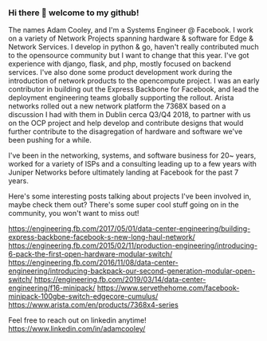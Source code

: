 ### Hi there 👋 welcome to my github!
The names Adam Cooley, and I'm a Systems Engineer @ Facebook. I work on a variety of Network Projects spanning hardware & software for Edge & Network Services. I develop in python & go, haven't really contributed much to the opensource community but I want to change that this year. I've got experience with django, flask, and php, mostly focused on backend services. I've also done some product development work during the introduction of network products to the opencompute project. I was an early contributor in building out the Express Backbone for Facebook, and lead the deployment engineering teams globally supporting the rollout. Arista networks rolled out a new network platform the 7368X based on a discussion I had with them in Dublin cerca Q3/Q4 2018, to partner with us on the OCP project and help develop and contribute designs that would further contribute to the disagregation of hardware and software we've been pushing for a while.

I've been in the networking, systems, and software business for 20~ years, worked for a variety of ISPs and a consulting leading up to a few years with Juniper Networks before ultimately landing at Facebook for the past 7 years.

Here's some interesting posts talking about projects I've been involved in, maybe check them out? There's some super cool stuff going on in the community, you won't want to miss out!

https://engineering.fb.com/2017/05/01/data-center-engineering/building-express-backbone-facebook-s-new-long-haul-network/
https://engineering.fb.com/2015/02/11/production-engineering/introducing-6-pack-the-first-open-hardware-modular-switch/
https://engineering.fb.com/2016/11/08/data-center-engineering/introducing-backpack-our-second-generation-modular-open-switch/
https://engineering.fb.com/2019/03/14/data-center-engineering/f16-minipack/
https://www.servethehome.com/facebook-minipack-100gbe-switch-edgecore-cumulus/
https://www.arista.com/en/products/7368x4-series

Feel free to reach out on linkedin anytime! https://www.linkedin.com/in/adamcooley/

<!--
**th3goose/th3goose** is a ✨ _special_ ✨ repository because its `README.md` (this file) appears on your GitHub profile.

Here are some ideas to get you started:

- 🔭 I’m currently working on ...
- 🌱 I’m currently learning ...
- 👯 I’m looking to collaborate on ...
- 🤔 I’m looking for help with ...
- 💬 Ask me about ...
- 📫 How to reach me: ...
- 😄 Pronouns: ...
- ⚡ Fun fact: ...
-->
